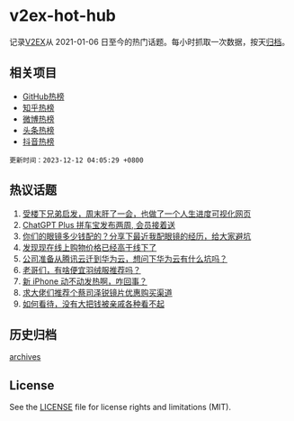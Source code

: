 # v2ex-hot-hub

 记录[V2EX](https://www.v2ex.com/)从 2021-01-06 日至今的热门话题。每小时抓取一次数据，按天[归档](archives)。
 
 ## 相关项目

- [GitHub热榜](https://github.com/it985/github-hot-hub)
- [知乎热榜](https://github.com/it985/zhihu-hot-hub)
- [微博热榜](https://github.com/it985/weibo-hot-hub)
- [头条热榜](https://github.com/it985/toutiao-hot-hub)
- [抖音热榜](https://github.com/it985/douyin-hot-hub)


 `更新时间：2023-12-12 04:05:29 +0800`

## 热议话题

1. [受楼下兄弟启发，周末肝了一会，也做了一个人生进度可视化网页](https://www.v2ex.com/t/999288)
1. [ChatGPT Plus 拼车宝发布两周, 会员接着送](https://www.v2ex.com/t/999407)
1. [你们的眼镜多少钱配的？分享下最近我配眼镜的经历，给大家避坑](https://www.v2ex.com/t/999391)
1. [发现现在线上购物价格已经高于线下了](https://www.v2ex.com/t/999301)
1. [公司准备从腾讯云迁到华为云，想问下华为云有什么坑吗？](https://www.v2ex.com/t/999326)
1. [老哥们，有啥便宜羽绒服推荐吗？](https://www.v2ex.com/t/999287)
1. [新 iPhone 动不动发热啊，咋回事？](https://www.v2ex.com/t/999290)
1. [求大佬们推荐个蔡司泽锐镜片优惠购买渠道](https://www.v2ex.com/t/999264)
1. [如何看待，没有大把钱被亲戚各种看不起](https://www.v2ex.com/t/999373)

## 历史归档

[archives](archives)

## License

See the [LICENSE](LICENSE) file for license rights and limitations (MIT).
